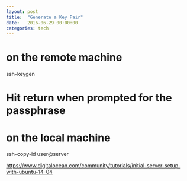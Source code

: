 ```yaml
---
layout: post
title:  "Generate a Key Pair"
date:   2016-06-29 00:00:00
categories: tech
---
```


# on the remote machine
ssh-keygen

# Hit return when prompted for the passphrase

# on the local machine
ssh-copy-id user@server


https://www.digitalocean.com/community/tutorials/initial-server-setup-with-ubuntu-14-04